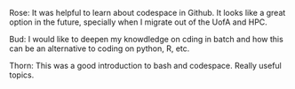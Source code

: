 Rose: It was helpful to learn about codespace in Github. It looks like a great option in the future, specially when I migrate out of the UofA and HPC.

Bud: I would like to deepen my knowdledge on cding in batch and how this can be an alternative to coding on python, R, etc.

Thorn: This was a good introduction to bash and codespace. Really useful topics.
